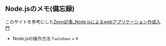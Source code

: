 ## Node.jsのメモ(備忘録)
このサイトを参考にした[Zenn記事_Node.jsによるwebアプリケーション作成入門](https://zenn.dev/wkb/books/node-tutorial)

- Node.jsの操作方法
  1.`windows` + `R`
  



